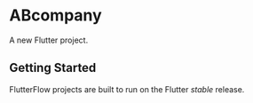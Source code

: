 # ABcompany

A new Flutter project.

## Getting Started

FlutterFlow projects are built to run on the Flutter _stable_ release.
